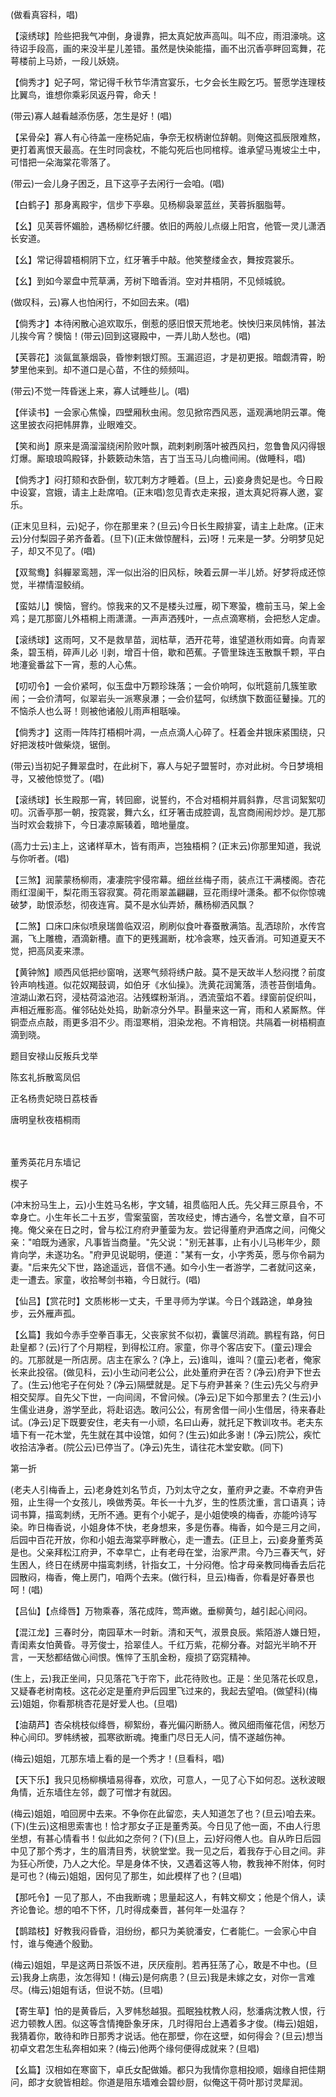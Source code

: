 <!-- { "loadSidebar": true } -->
(做看真容科，唱)

【滚绣球】险些把我气冲倒，身谩靠，把太真妃放声高叫。叫不应，雨泪濠咷。这待诏手段高，画的来没半星儿差错。虽然是快染能描，画不出沉香亭畔回鸾舞，花萼楼前上马娇，一段儿妖娆。

【倘秀才】妃子呵，常记得千秋节华清宫宴乐，七夕会长生殿乞巧。誓愿学连理枝比翼鸟，谁想你乘彩凤返丹霄，命夭！

(带云)寡人越看越添伤感，怎生是好！(唱)

【呆骨朵】寡人有心待盖一座杨妃庙，争奈无权柄谢位辞朝。则俺这孤辰限难熬，更打着离恨天最高。在生时同衾枕，不能勾死后也同棺椁。谁承望马嵬坡尘土中，可惜把一朵海棠花零落了。

(带云)一会儿身子困乏，且下这亭子去闲行一会咱。(唱)

【白鹤子】那身离殿宇，信步下亭皋。见杨柳袅翠蓝丝，芙蓉拆胭脂萼。

【幺】见芙蓉怀媚脸，遇杨柳忆纤腰。依旧的两般儿点缀上阳宫，他管一灵儿潇洒长安道。

【幺】常记得碧梧桐阴下立，红牙箸手中敲。他笑整缕金衣，舞按霓裳乐。

【幺】到如今翠盘中荒草满，芳树下暗香消。空对井梧阴，不见倾城貌。

(做叹科，云)寡人也怕闲行，不如回去来。(唱)

【倘秀才】本待闲散心追欢取乐，倒惹的感旧恨天荒地老。怏怏归来凤帏悄，甚法儿挨今宵？懊恼！(带云)回到这寝殿中，一弄儿助人愁也。(唱)

【芙蓉花】淡氤氲篆烟袅，昏惨剌银灯照。玉漏迢迢，才是初更报。暗觑清霄，盼梦里他来到。却不道口是心苗，不住的频频叫。

(带云)不觉一阵昏迷上来，寡人试睡些儿。(唱)

【伴读书】一会家心焦懆，四壁厢秋虫闹。忽见掀帘西风恶，遥观满地阴云罩。俺这里披衣闷把帏屏靠，业眼难交。

【笑和尚】原来是滴溜溜绕闲阶败叶飘，疏剌剌刷落叶被西风扫，忽鲁鲁风闪得银灯爆。厮琅琅鸣殿铎，扑簌簌动朱箔，吉丁当玉马儿向檐间闹。(做睡科，唱)

【倘秀才】闷打颏和衣卧倒，软兀剌方才睡着。(旦上，云)妾身贵妃是也。今日殿中设宴，宫娥，请主上赴席咱。(正末唱)忽见青衣走来报，道太真妃将寡人邀，宴乐。

(正末见旦科，云)妃子，你在那里来？(旦云)今日长生殿排宴，请主上赴席。(正末云)分付梨园子弟齐备着。(旦下)(正末做惊醒科，云)呀！元来是一梦。分明梦见妃子，却又不见了。(唱)

【双鸳鸯】斜軃翠鸾翘，浑一似出浴的旧风标，映着云屏一半儿娇。好梦将成还惊觉，半襟情湿鲛绡。

【蛮姑儿】懊恼，窨约。惊我来的又不是楼头过雁，砌下寒蛩，檐前玉马，架上金鸡；是兀那窗儿外梧桐上雨潇潇。一声声洒残叶，一点点滴寒梢，会把愁人定虐。

【滚绣球】这雨呵，又不是救旱苗，润枯草，洒开花萼，谁望道秋雨如膏。向青翠条，碧玉梢，碎声儿必刂剥，增百十倍，歇和芭蕉。子管里珠连玉散飘千颗，平白地瀽瓮番盆下一宵，惹的人心焦。

【叨叨令】一会价紧呵，似玉盘中万颗珍珠落；一会价响呵，似玳筵前几簇笙歌闹；一会价清呵，似翠岩头一派寒泉瀑；一会价猛呵，似绣旗下数面征鼙操。兀的不恼杀人也么哥！则被他诸般儿雨声相聒噪。

【倘秀才】这雨一阵阵打梧桐叶凋，一点点滴人心碎了。枉着金井银床紧围绕，只好把泼枝叶做柴烧，锯倒。

(带云)当初妃子舞翠盘时，在此树下，寡人与妃子盟誓时，亦对此树。今日梦境相寻，又被他惊觉了。(唱)

【滚绣球】长生殿那一宵，转回廊，说誓约，不合对梧桐并肩斜靠，尽言词絮絮叨叨。沉香亭那一朝，按霓裳，舞六幺，红牙箸击成腔调，乱宫商闹闹炒炒。是兀那当时欢会栽排下，今日凄凉厮辏着，暗地量度。

(高力士云)主上，这诸样草木，皆有雨声，岂独梧桐？(正末云)你那里知道，我说与你听者。(唱)

【三煞】润蒙蒙杨柳雨，凄凄院宇侵帘幕。细丝丝梅子雨，装点江干满楼阁。杏花雨红湿阑干，梨花雨玉容寂寞。荷花雨翠盖翩翩，豆花雨绿叶潇条。都不似你惊魂破梦，助恨添愁，彻夜连宵。莫不是水仙弄娇，蘸杨柳洒风飘？

【二煞】口床口床似喷泉瑞兽临双沼，刷刷似食叶春蚕散满箔。乱洒琼阶，水传宫漏，飞上雕檐，酒滴新槽。直下的更残漏断，枕冷衾寒，烛灭香消。可知道夏天不觉，把高凤麦来漂。

【黄钟煞】顺西风低把纱窗哨，送寒气频将绣户敲。莫不是天故半人愁闷搅？前度铃声响栈道。似花奴羯鼓调，如伯牙《水仙操》。洗黄花润篱落，渍苍苔倒墙角。渲湖山漱石窍，浸枯荷溢池沼。沾残蝶粉渐消。，洒流萤焰不着。绿窗前促织叫，声相近雁影高。催邻砧处处捣，助新凉分外早。斟量来这一宵，雨和人紧厮熬。伴铜壶点点敲，雨更多泪不少。雨湿寒梢，泪染龙袍。不肯相饶。共隔着一树梧桐直滴到晓。

题目安禄山反叛兵戈举

陈玄礼拆散鸾凤侣

正名杨贵妃晓日荔枝香

唐明皇秋夜梧桐雨

　
　




董秀英花月东墙记

楔子

(冲末扮马生上，云)小生姓马名彬，字文辅，祖贯临阳人氏。先父拜三原县令，不幸身亡。小生年长二十五岁，雪案萤窗，苦攻经史，博古通今，名誉文章，自不可掩。俺父亲在日之时，曾与松江府府尹董蓥为友。尝记得董府尹酒席之间，问俺父亲："咱既为通家，凡事皆当商量。"先父说："别无甚事，止有小儿马彬年少，颇肯向学，未遂功名。"府尹见说聪明，便道："某有一女，小字秀英，愿与你令嗣为妻。"后来先父下世，路途遥远，音信不通。如今小生一者游学，二者就问这亲，走一遭去。家童，收拾琴剑书箱，今日就行。(唱)

【仙吕】【赏花时】文质彬彬一丈夫，千里寻师为学谋。今日个践路途，单身独步，云外雁声孤。

【幺篇】我如今赤手空拳百事无，父丧家贫不似初，囊箧尽消疏。鹏程有路，何日赴皇都？(云)行了个月期程，到得松江府。家童，你寻个客店安下。(童云)理会的。兀那就是一所店房。店主在家么？(净上，云)谁叫，谁叫？(童云)老者，俺家长来此投宿。(做见科，云)小生动问老公公，此处董府尹在否？(净云)府尹下世去了。(生云)他宅子在何处？(净云)隔壁就是。足下与府尹甚亲？(生云)先父与府尹相交契厚。自先父下世，一向间阔，不曾问候。(净云)足下如今那里去？(生云)小生儒业进身，游学至此，将赴诏选。敢问公公，有房舍借一间小生借居，待来春赴试。(净云)足下既要安住，老夫有一小顽，名曰山寿，就托足下教训攻书。老夫东墙下有一花木堂，先生就在其中设馆，如何？(生云)如此多谢！(净云)院公，疾忙收拾洁净者。(院公云)已停当了。(净云)先生，请往花木堂安歇。(同下)


第一折

(老夫人引梅香上，云)老身姓刘名节贞，乃刘太守之女，董府尹之妻。不幸府尹告殂，止生得一个女孩儿，唤做秀英。年长一十九岁，生的性质沈重，言口语真；诗词书算，描鸾刺绣，无所不通。更有个小妮子，是小姐使唤的梅香，亦能吟诗写染。昨日梅香说，小姐身体不快，老身想来，多是伤春。梅香，如今是三月之间，后园中百花开放，你和小姐去海棠亭畔散心，走一遭去。(正旦上，云)妾身董秀英是也。父亲拜松江府尹，不幸早亡，止有老母在堂，治家严肃。今乃三春天气，好生困人，终日在绣房中描鸾刺绣，针指女工，十分闷倦。恰才母亲教同梅香去后花园散闷，梅香，俺上房门，咱两个去来。(做行科，旦云)梅香，你看是好春景也呵！(唱)

【吕仙】【点绛唇】万物乘春，落花成阵，莺声嫩。垂柳黄匀，越引起心间闷。

【混江龙】三春时分，南园草木一时新。清和天气，淑景良辰。紫陌游人嫌日短，青闺素女怕黄昏。寻芳俊士，拾翠佳人。千红万紫，花柳分春。对韶光半晌不开言，一天愁都结做心间恨。憔悴了玉肌金粉，瘦损了窈窕精神。

(生上，云)我正坐间，只见落花飞于帘下，此花待败也。正是：坐见落花长叹息，又疑春老树南枝。这花必定是董府尹后园里飞过来的，我起去望咱。(做望科)(梅云)姐姐，你看那桃杏花是好爱人也。(旦唱)

【油葫芦】杏朵桃枝似绛唇，柳絮纷，春光偏闪断肠人。微风细雨催花信，闲愁万种心间印。罗帏绣被，孤寒欲断魂。掩重门尽日无人问，情不遂越伤神。

(梅云)姐姐，兀那东墙上看的是一个秀才！(旦看科，唱)

【天下乐】我只见杨柳横墙易得春，欢欣，可意人，一见了心下如何忍。送秋波眼角情，近东墙住左邻，觑了可憎才有就因。

(梅云)姐姐，咱回房中去来。不争你在此留恋，夫人知道怎了也？(旦云)咱去来。(下)(生云)这相思索害也！恰才那女子正是董秀英。今日见了他一面，不由人行思坐想，有甚心情看书！似此如之奈何？(下)(旦上，云)好闷倦人也。自从昨日后园中见了那个秀才，生的眉清目秀，状貌堂堂。我一见之后，着我存于心目之间。非为狂心所使，乃人之大伦。早是身体不快，又遇着这等人物，教我神不附体，何时是可也？(梅云)姐姐，因何见了那生，如此模样了也？(旦唱)

【那吒令】一见了那人，不由我断魂；思量起这人，有韩文柳文；他是个俏人，读齐论鲁论。想的咱不下怀，几时得成秦晋，甚何年一处温存？

【鹊踏枝】好教我闷昏昏，泪纷纷，都只为美貌潘安，仁者能仁。一会家心中自忖，谁与俺通个殷勤。

(梅云)姐姐，早是这两日茶饭不进，厌厌瘦削。若再狂荡了心，敢是不中也。(旦云)我身上病患，汝怎得知！(梅云)是何病患？(旦云)我是未嫁之女，对你一言难尽。(梅云)姐姐有话，但说不妨。(旦唱)

【寄生草】怕的是黄昏后，入罗帏愁越狠。孤眠独枕教人闷，愁潘病沈教人恨，行迟力顿教人困。似这等含情掩卧象牙床，几时得阳台上遇着多才俊。(梅云)姐姐，我猜着你，敢待和昨日那秀才说话。他在那壁，你在这壁，如何得会？(旦云)想当初卓文君怎生私奔相如来？(梅云)他两个缘何便得成就来？(旦唱)

【幺篇】汉相如在寒窗下，卓氏女配做婚。都只为我情你意相投顺，姻缘自把佳期问，郎才女貌皆相趁。你道是阻东墙难会碧纱厨，似俺这干荷叶那讨灵犀润。

